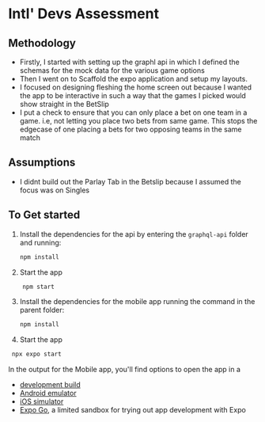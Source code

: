 # Intl' Devs Assessment

## Methodology

- Firstly, I started with setting up the graphl api in which I defined the schemas for the mock data for the various game options
- Then I went on to Scaffold the expo application and setup my layouts.
- I focused on designing fleshing the home screen out because I wanted the app to be interactive in such a way that the games I picked would show straight in the BetSlip
- I put a check to ensure that you can only place a bet on one team in a game. i.e, not letting you place two bets from same game. This stops the edgecase of one placing a bets for two opposing teams in the same match

## Assumptions

- I didnt build out the Parlay Tab in the Betslip because I assumed the focus was on Singles

## To Get started

1. Install the dependencies for the api by entering the `graphql-api` folder and running:

   ```bash
   npm install
   ```

2. Start the app

```bash
    npm start
```

3. Install the dependencies for the mobile app running the command in the parent folder:

   ```bash
   npm install
   ```

4. Start the app

```bash
 npx expo start
```

In the output for the Mobile app, you'll find options to open the app in a

- [development build](https://docs.expo.dev/develop/development-builds/introduction/)
- [Android emulator](https://docs.expo.dev/workflow/android-studio-emulator/)
- [iOS simulator](https://docs.expo.dev/workflow/ios-simulator/)
- [Expo Go](https://expo.dev/go), a limited sandbox for trying out app development with Expo
